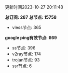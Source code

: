 更新时间2023-10-27 20:11:48

**总订阅: 287**
**总节点: 15758**
- vless节点: 365

**google ping有效节点: 669**
- ss节点: 396
- v2ray节点: 174
- trojan节点: 93
- ssr节点: 6
